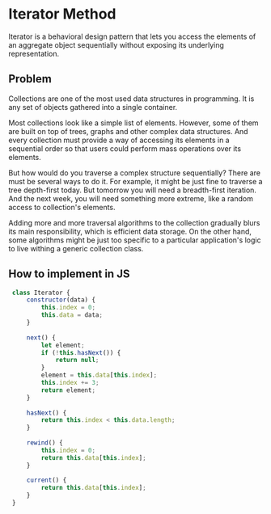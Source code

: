 # Iterator Method

Iterator is a behavioral design pattern that lets you access the elements of an aggregate object sequentially without exposing its underlying representation.


## Problem

Collections are one of the most used data structures in programming. It is any set of objects gathered into a single container.

Most collections look like a simple list of elements. However, some of them are built on top of trees, graphs and other complex data structures. And every collection must provide a way of accessing its elements in a sequential order so that users could perform mass operations over its elements.

But how would do you traverse a complex structure sequentially? There are must be several ways to do it. For example, it might be just fine to traverse a tree depth-first today. But tomorrow you will need a breadth-first iteration. And the next week, you will need something more extreme, like a random access to collection's elements.

Adding more and more traversal algorithms to the collection gradually blurs its main responsibility, which is efficient data storage. On the other hand, some algorithms might be just too specific to a particular application's logic to live withing a generic collection class.

## How to implement in JS

```js
 class Iterator {
     constructor(data) {
         this.index = 0;
         this.data = data;
     }
 
     next() {
         let element;
         if (!this.hasNext()) {
             return null;
         }
         element = this.data[this.index];
         this.index += 3;
         return element;
     }
 
     hasNext() {
         return this.index < this.data.length;
     }
 
     rewind() {
         this.index = 0;
         return this.data[this.index];
     }
 
     current() {
         return this.data[this.index];
     }
 }
```
